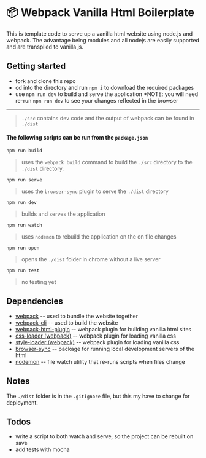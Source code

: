# 📦 Webpack Vanilla Html Boilerplate

This is template code to serve up a vanilla html website using node.js and webpack. The advantage being modules and all nodejs are easily supported and are transpiled to vanilla js.

## Getting started

* fork and clone this repo
* cd into the directory and run `npm i` to download the required packages
* use `npm run dev` to build and serve the application *NOTE: you will need re-run `npm run dev` to see your changes reflected in the browser
  
---

> `./src` contains dev code and the output of webpack can be found in `./dist`

#### The following scripts can be run from the `package.json`

`npm run build` 

> uses the `webpack build` command to build the `./src` directory to the `./dist` directory.

`npm run serve` 

> uses the `browser-sync` plugin to serve the `./dist` directory

`npm run dev`

> builds and serves the application

`npm run watch`

> uses `nodemon` to rebuild the application on the on file changes

`npm run open`

> opens the `./dist` folder in chrome without a live server

`npm run test` 

> no testing yet

## Dependencies 

* [webpack](https://webpack.js.org/) -- used to bundle the website together
* [webpack-cli](https://webpack.js.org/api/cli/) -- used to build the website
* [webpack-html-plugin](https://webpack.js.org/plugins/html-webpack-plugin/) -- webpack plugin for building vanilla html sites
* [css-loader (webpack)](https://webpack.js.org/loaders/css-loader/) -- webpack plugin for loading vanilla css
* [style-loader (webpack)](https://webpack.js.org/loaders/style-loader/) -- webpack plugin for loading vanilla css
* [browser-sync](https://browsersync.io/) -- package for running local development servers of the html
* [nodemon](https://www.npmjs.com/package/nodemon) -- file watch utility that re-runs scripts when files change

## Notes

The `./dist` folder is in the `.gitignore` file, but this my have to change for deployment.

## Todos

* write a script to both watch and serve, so the project can be rebuilt on save
* add tests with mocha
